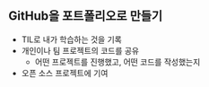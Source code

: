 ## GitHub을 포트폴리오로 만들기
- TIL로 내가 학습하는 것을 기록
- 개인이나 팀 프로젝트의 코드를 공유
  - 어떤 프로젝트를 진행했고, 어떤 코드를 작성했는지
- 오픈 소스 프로젝트에 기여